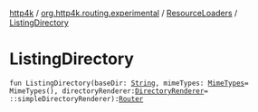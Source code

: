 [http4k](../../index.md) / [org.http4k.routing.experimental](../index.md) / [ResourceLoaders](index.md) / [ListingDirectory](./-listing-directory.md)

# ListingDirectory

`fun ListingDirectory(baseDir: `[`String`](https://kotlinlang.org/api/latest/jvm/stdlib/kotlin/-string/index.html)`, mimeTypes: `[`MimeTypes`](../../org.http4k.core/-mime-types/index.md)` = MimeTypes(), directoryRenderer: `[`DirectoryRenderer`](../-directory-renderer.md)` = ::simpleDirectoryRenderer): `[`Router`](../../org.http4k.routing/-router/index.md)
